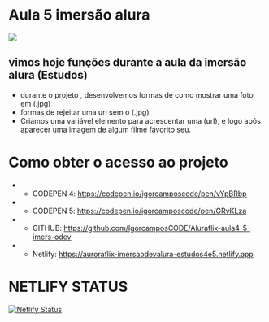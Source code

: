 # Aula 5 imersão alura

<img src="https://i.pinimg.com/originals/d0/45/34/d0453406ecfefcba43c67f4e5fed46a8.jpg">

## vimos hoje funções durante a aula da imersão alura (Estudos)
 
* durante o projeto , desenvolvemos formas de como mostrar uma foto em (.jpg) 
* formas de rejeitar uma url sem o (.jpg)
* Criamos uma variável elemento para acrescentar uma (url), e logo apôs aparecer uma imagem de algum filme fávorito seu.

# Como obter o acesso ao projeto 

* * CODEPEN 4: https://codepen.io/igorcamposcode/pen/vYpBRbp
* * CODEPEN 5: https://codepen.io/igorcamposcode/pen/GRyKLza
* * GITHUB: https://github.com/IgorcamposCODE/Aluraflix-aula4-5-imers-odev
* * Netlify: https://auroraflix-imersaodevalura-estudos4e5.netlify.app

# NETLIFY STATUS <br> 

[![Netlify Status](https://api.netlify.com/api/v1/badges/7d5ed251-3bfc-430d-8310-5b3eb1cd10ef/deploy-status)](https://app.netlify.com/sites/auroraflix-imersaodevalura-estudos4e5/deploys) 

